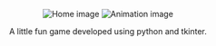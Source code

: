 <p align="center">
  <img src="https://github.com/user-attachments/assets/5e4ce9ce-5a93-414d-82e2-7a3702324095" alt="Home image">
  <img src="https://github.com/user-attachments/assets/959698a1-5608-49d2-b260-06051a122fc4" alt="Animation image">
</p>

<p align="center">
A little fun game developed using python and tkinter.
</p>
